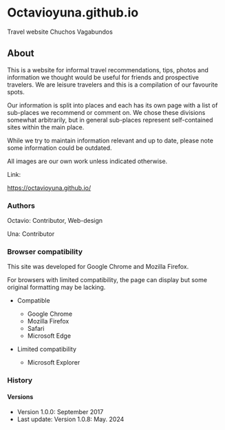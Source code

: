 # Octavioyuna.github.io
Travel website Chuchos Vagabundos

## About

This is a website for informal travel recommendations, tips, photos and information we thought would be useful for friends and prospective travelers. We are leisure travelers and this is a compilation of our favourite spots.

Our information is split into places and each has its own page with a list of sub-places we recommend or comment on. We chose these divisions somewhat arbitrarily, but in general sub-places represent self-contained sites within the main place.

While we try to maintain information relevant and up to date, please note some information could be outdated.

All images are our own work unless indicated otherwise.

Link:

https://octavioyuna.github.io/

### Authors

Octavio: Contributor, Web-design

Una: Contributor

### Browser compatibility

This site was developed for Google Chrome and Mozilla Firefox.

For browsers with limited compatibility, the page can display but some original formatting may be lacking.

* Compatible
  + Google Chrome
  + Mozilla Firefox
  + Safari
  + Microsoft Edge

* Limited compatibility
  + Microsoft Explorer

### History

#### Versions

* Version 1.0.0: September 2017
* Last update: Version 1.0.8: May. 2024
